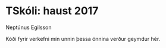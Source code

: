 # TSkóli: haust 2017
Neptúnus Egilsson

Kóði fyrir verkefni mín unnin þessa önnina verður geymdur hér.
